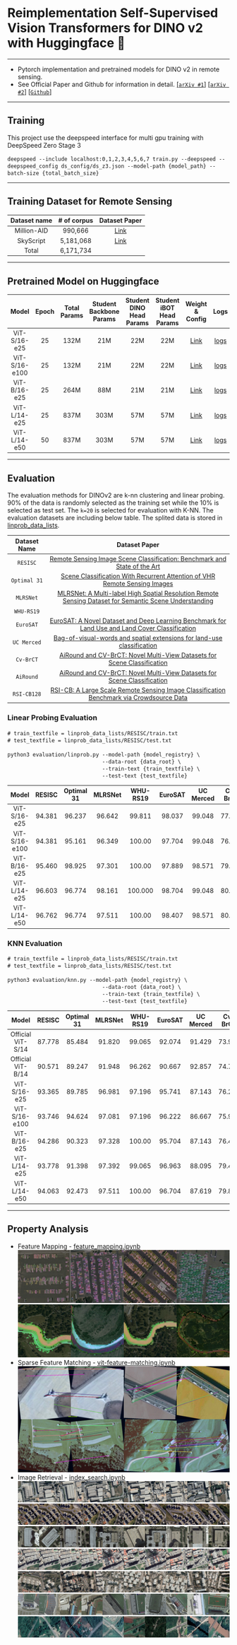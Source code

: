 # Reimplementation Self-Supervised Vision Transformers for DINO v2 with Huggingface 🤗
---
* Pytorch implementation and pretrained models for DINO v2 in remote sensing.
* See Official Paper and Github for information in detail.
[[`arXiv #1`]](https://arxiv.org/abs/2304.07193)
[[`arXiv #2`]](https://arxiv.org/abs/2309.16588)
[[`Github`]](https://github.com/facebookresearch/dinov2)

---
## Training

This project use the deepspeed interface for multi gpu training with DeepSpeed Zero Stage 3
```
deepspeed --include localhost:0,1,2,3,4,5,6,7 train.py --deepspeed --deepspeed_config ds_config/ds_z3.json --model-path {model_path} --batch-size {total_batch_size}
```

---
## Training Dataset for Remote Sensing

| Dataset name | # of corpus | Dataset Paper |
| :-: | :-: | :-: |
| Million-AID | 990,666 | [Link](https://arxiv.org/abs/2006.12485) |
| SkyScript | 5,181,068 | [Link](https://arxiv.org/abs/2312.12856) |
| Total | 6,171,734 | |

---
## Pretrained Model on Huggingface
| Model | Epoch | Total Params | Student Backbone Params | Student DINO Head Params | Student iBOT Head Params | Weight & Config | Logs |
| :-: | :-: | :-: | :-: | :-: | :-: | :-: | :-: |
| ViT-S/16-e25 | 25 | 132M | 21M | 22M | 22M | [Link](https://huggingface.co/KevinCha/dinov2-vit-small-remote-sensing) | [logs](https://huggingface.co/KevinCha/dinov2-vit-small-remote-sensing/tensorboard) |
| ViT-S/16-e100 | 25 | 132M | 21M | 22M | 22M | [Link](https://huggingface.co/KevinCha/dinov2-vit-small-remote-sensing-100ep) | [logs](https://huggingface.co/KevinCha/dinov2-vit-small-remote-sensing-100ep/tensorboard) |
| ViT-B/16-e25 | 25 | 264M | 88M | 21M | 21M | [Link](https://huggingface.co/KevinCha/dinov2-vit-base-remote-sensing) | [logs](https://huggingface.co/KevinCha/dinov2-vit-base-remote-sensing/tensorboard) |
| ViT-L/14-e25 | 25 | 837M | 303M | 57M | 57M | [Link](https://huggingface.co/KevinCha/dinov2-vit-large-remote-sensing) | [logs](https://huggingface.co/KevinCha/dinov2-vit-large-remote-sensing/tensorboard) |
| ViT-L/14-e50 | 50 | 837M | 303M | 57M | 57M | [Link](https://huggingface.co/KevinCha/dinov2-vit-large-remote-sensing-50ep) | [logs](https://huggingface.co/KevinCha/dinov2-vit-large-remote-sensing-50ep/tensorboard) |

---

## Evaluation

The evaluation methods for DINOv2 are k-nn clustering and linear probing. 90% of the data is randomly selected as the training set while the 10% is selected as test set. The `k=20` is selected for evaluation with K-NN. The evaluation datasets are including below table. The splited data is stored in [linprob_data_lists](/linprob_data_lists).

| Dataset Name | Dataset Paper |
| :-: | :-: |
| `RESISC` | [Remote Sensing Image Scene Classification: Benchmark and State of the Art](https://arxiv.org/abs/1703.00121) |
|`Optimal 31` | [Scene Classification With Recurrent Attention of VHR Remote Sensing Images](https://ieeexplore.ieee.org/document/8454883) |
| `MLRSNet`| [MLRSNet: A Multi-label High Spatial Resolution Remote Sensing Dataset for Semantic Scene Understanding](https://arxiv.org/abs/2010.00243) |
| `WHU-RS19` |  |
| `EuroSAT` | [EuroSAT: A Novel Dataset and Deep Learning Benchmark for Land Use and Land Cover Classification](https://arxiv.org/abs/1709.00029) |
| `UC Merced` | [Bag-of-visual-words and spatial extensions for land-use classification](https://dl.acm.org/doi/10.1145/1869790.1869829) |
| `Cv-BrCT` | [AiRound and CV-BrCT: Novel Multi-View Datasets for Scene Classification](https://arxiv.org/abs/2008.01133) |
| `AiRound`| [AiRound and CV-BrCT: Novel Multi-View Datasets for Scene Classification](https://arxiv.org/abs/2008.01133) |
|`RSI-CB128` | [RSI-CB: A Large Scale Remote Sensing Image Classification Benchmark via Crowdsource Data](https://arxiv.org/abs/1705.10450) |

### Linear Probing Evaluation

```
# train_textfile = linprob_data_lists/RESISC/train.txt
# test_textfile = linprob_data_lists/RESISC/test.txt

python3 evaluation/linprob.py --model-path {model_registry} \
                              --data-root {data_root} \
                              --train-text {train_textfile} \
                              --test-text {test_textfile}
```

| Model | RESISC | Optimal 31 | MLRSNet | WHU-RS19 | EuroSAT | UC Merced | Cv-BrCT | AiRound | RSI-CB128 | Avg |
| :-: | :-: | :-: | :-: | :-: | :-: | :-: | :-: | :-: | :-: | :-: |
| ViT-S/16-e25 | 94.381 | 96.237 | 96.642 | 99.811 | 98.037 | 99.048 | 77.613 | 78.644 | 99.593 | 93.334 |
| ViT-S/16-e100 | 94.381 | 95.161 | 96.349 | 100.00 | 97.704 | 99.048 | 76.910 | 79.407 | 99.539 | 93.167 |
| ViT-B/16-e25 | 95.460 | 98.925 | 97.301 | 100.00 | 97.889 | 98.571 | 79.058 | 80.339 | 99.675 | 94.135 |
| ViT-L/14-e25 | 96.603 | 96.774 | 98.161 | 100.000 | 98.704 | 99.048 | 80.132 | 82.627 | 99.729 | 94.642 |
| ViT-L/14-e50 | 96.762 | 96.774 | 97.511 | 100.00 | 98.407 | 98.571 | 80.463 | 85.508 | 99.702 | 94.855 |

### KNN Evaluation

```
# train_textfile = linprob_data_lists/RESISC/train.txt
# test_textfile = linprob_data_lists/RESISC/test.txt

python3 evaluation/knn.py --model-path {model_registry} \
                              --data-root {data_root} \
                              --train-text {train_textfile} \
                              --test-text {test_textfile}
```

| Model | RESISC | Optimal 31 | MLRSNet | WHU-RS19 | EuroSAT | UC Merced | Cv-BrCT | AiRound | RSI-CB128 | Avg |
| :-: | :-: | :-: | :-: | :-: | :-: | :-: | :-: | :-: | :-: | :-: |
| Official ViT-S/14 | 87.778 | 85.484 | 91.820 | 99.065 | 92.074 | 91.429 | 73.936 | 74.068 | 96.504 | 88.018 |
| Official ViT-B/14 | 90.571 | 89.247 | 91.948 | 96.262 | 90.667 | 92.857 | 74.721 | 75.847 | 96.585 | 88.745 |
| ViT-S/16-e25 | 93.365 | 89.785 | 96.981 | 97.196 | 95.741 | 87.143 | 76.208 | 77.881 | 98.943 | 90.360 |
| ViT-S/16-e100 | 93.746 | 94.624 | 97.081 | 97.196 | 96.222 | 86.667 | 75.960 | 76.695 | 98.808 | 90.778 |
| ViT-B/16-e25 | 94.286 | 90.323 | 97.328 | 100.00 | 95.704 | 87.143 | 76.456 | 77.373 | 99.106 | 90.858 |
| ViT-L/14-e25 | 93.778 | 91.398 | 97.392 | 99.065 | 96.963 | 88.095 | 79.430 | 80.085 | 99.133 | 91.704 |
| ViT-L/14-e50 | 94.063 | 92.473 | 97.511 | 100.00 | 96.704 | 87.619 | 79.843 | 82.203 | 99.079 | 92.116 |

---

## Property Analysis

* Feature Mapping - [feature_mapping.ipynb](/notebook/feature_mapping.ipynb)
![feature mapping1](/assets/feature_vis_1.png)
![feature mapping2](/assets/feature_vis_2.png)
* Sparse Feature Matching - [vit-feature-matching.ipynb](/notebook/vit-feature-matching.ipynb)
![sparse matching](/assets/sparse_matching.png)
* Image Retrieval - [index_search.ipynb](/notebook/index_search.ipynb)
![index search1](/assets/1.png)
![index search2](/assets/2.png)
![index search3](/assets/3.png)
![index search4](/assets/4.png)
![index search5](/assets/5.png)
![index search6](/assets/6.png)
![index search7](/assets/7.png)
